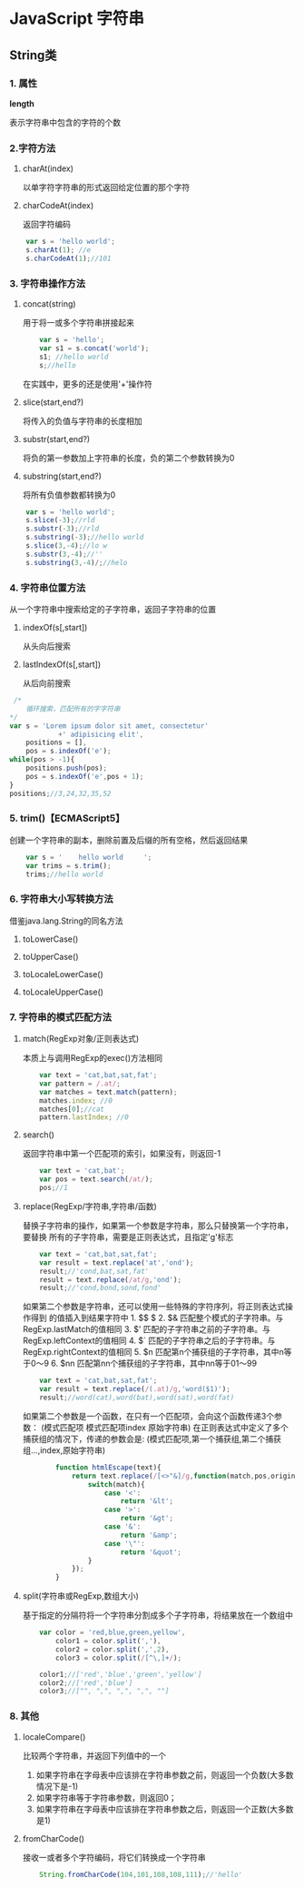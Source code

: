 # JavaScript 字符串

## String类

### 1. 属性

**length**

表示字符串中包含的字符的个数

### 2.字符方法

1. charAt(index)

    以单字符字符串的形式返回给定位置的那个字符

2. charCodeAt(index)

    返回字符编码

```javascript
    var s = 'hello world';
    s.charAt(1); //e
    s.charCodeAt(1);//101
```

### 3. 字符串操作方法

1. concat(string)

    用于将一或多个字符串拼接起来

    ```javascript
        var s = 'hello';
        var s1 = s.concat('world');
        s1; //hello world
        s;//hello
    ```

    在实践中，更多的还是使用'+'操作符

2. slice(start,end?)

    将传入的负值与字符串的长度相加

3. substr(start,end?)

    将负的第一参数加上字符串的长度，负的第二个参数转换为0

4. substring(start,end?)

    将所有负值参数都转换为0


```javascript
    var s = 'hello world';
    s.slice(-3);//rld
    s.substr(-3);//rld
    s.substring(-3);//hello world
    s.slice(3,-4);//lo w
    s.substr(3,-4);//''
    s.substring(3,-4)/;//helo
```

### 4. 字符串位置方法

从一个字符串中搜索给定的子字符串，返回子字符串的位置

1. indexOf(s[,start])

    从头向后搜索

2. lastIndexOf(s[,start])

    从后向前搜索

```javascript
 /*
    循环搜索，匹配所有的字字符串
*/
var s = 'Lorem ipsum dolor sit amet, consectetur'
            +' adipisicing elit',
    positions = [],
    pos = s.indexOf('e');
while(pos > -1){
    positions.push(pos);
    pos = s.indexOf('e',pos + 1);
}
positions;//3,24,32,35,52
```

### 5. trim()【ECMAScript5】

创建一个字符串的副本，删除前置及后缀的所有空格，然后返回结果

```javascript
    var s = '    hello world     ';
    var trims = s.trim();
    trims;//hello world
```

### 6. 字符串大小写转换方法

借鉴java.lang.String的同名方法

1. toLowerCase()

2. toUpperCase()

3. toLocaleLowerCase()

4. toLocaleUpperCase()

### 7. 字符串的模式匹配方法

1. match(RegExp对象/正则表达式)

    本质上与调用RegExp的exec()方法相同

    ```javascript
        var text = 'cat,bat,sat,fat';
        var pattern = /.at/;
        var matches = text.match(pattern);
        matches.index; //0
        matches[0];//cat
        pattern.lastIndex; //0
    ```

2. search()

    返回字符串中第一个匹配项的索引，如果没有，则返回-1

    ```javascript
        var text = 'cat,bat';
        var pos = text.search(/at/);
        pos;//1
    ```

3. replace(RegExp/字符串,字符串/函数)

    替换子字符串的操作，如果第一个参数是字符串，那么只替换第一个字符串，要替换
    所有的子字符串，需要是正则表达式，且指定'g'标志

    ```javascript
        var text = 'cat,bat,sat,fat';
        var result = text.replace('at','ond');
        result;//'cond,bat,sat,fat'
        result = text.replace(/at/g,'ond');
        result;//'cond,bond,sond,fond'
    ```

    如果第二个参数是字符串，还可以使用一些特殊的字符序列，将正则表达式操作得到
    的值插入到结果字符中
        1. $$ $
        2. $& 匹配整个模式的子字符串。与RegExp.lastMatch的值相同
        3. $' 匹配的子字符串之前的子字符串。与RegExp.leftContext的值相同
        4. $` 匹配的子字符串之后的子字符串。与RegExp.rightContext的值相同
        5. $n 匹配第n个捕获组的子字符串，其中n等于0～9
        6. $nn 匹配第nn个捕获组的子字符串，其中nn等于01～99

    ```javascript
        var text = 'cat,bat,sat,fat';
        var result = text.replace(/(.at)/g,'word($1)');
        result;//word(cat),word(bat),word(sat),word(fat)
    ```

    如果第二个参数是一个函数，在只有一个匹配项，会向这个函数传递3个参数：
                 (模式匹配项 模式匹配项index 原始字符串)
    在正则表达式中定义了多个捕获组的情况下，传递的参数会是:
            (模式匹配项,第一个捕获组,第二个捕获组...,index,原始字符串)

    ```javascript
            function htmlEscape(text){
                return text.replace(/[<>"&]/g,function(match,pos,originalText){
                    switch(match){
                        case '<':
                            return '&lt';
                        case '>':
                            return '&gt';
                        case '&':
                            return '&amp';
                        case '\"':
                            return '&quot';
                    }
                });
            }
    ```

4. split(字符串或RegExp,数组大小)

    基于指定的分隔符将一个字符串分割成多个子字符串，将结果放在一个数组中

    ```javascript
        var color = 'red,blue,green,yellow',
            color1 = color.split(','),
            color2 = color.split(',',2),
            color3 = color.split(/[^\,]+/);

        color1;//['red','blue','green','yellow']
        color2;//['red','blue']
        color3;//["", ",", ",", ",", ""]
    ```

### 8. 其他

1. localeCompare()

    比较两个字符串，并返回下列值中的一个

    1. 如果字符串在字母表中应该排在字符串参数之前，则返回一个负数(大多数情况下是-1)
    2. 如果字符串等于字符串参数，则返回0；
    3. 如果字符串在字母表中应该排在字符串参数之后，则返回一个正数(大多数是1)

2. fromCharCode()

    接收一或者多个字符编码，将它们转换成一个字符串

    ```javascript
        String.fromCharCode(104,101,108,108,111);//'hello'
    ```

